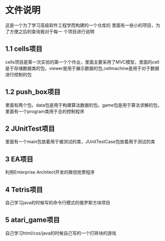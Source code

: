 ﻿# 文件说明

 这是一个为了学习高级软件工程学而构建的一个仓库的
 里面有一些小的项目，为了方便之后的查询我对于每一
 个项目进行说明

## 1.1 cells项目

cells项目是第一次实验的第一个个作业，里面主要采用了MVC模型，里面的cell是于存储数据类的包，viewer是用于展示数据的包,cellmachine是用于对于数据进行控制的包

## 1.2 push_box项目

里面有两个包，data包是用于构建算法数据的包，game包是用于算法求解的包，里面有一个program类用于总的控制程序

## 2 JUnitTest项目
里面有一个main包放着用于被测试的类，JUnitTestCase包放着用于测试的类

## 3 EA项目
利用Enterprise Architect开发的微信抢票程序 

## 4 Tetris项目
自己学习java的时候写的命令行模式的俄罗斯方块项目

## 5 atari_game项目
自己学习html/css/java的时候自己写的一个打砖块的游戏